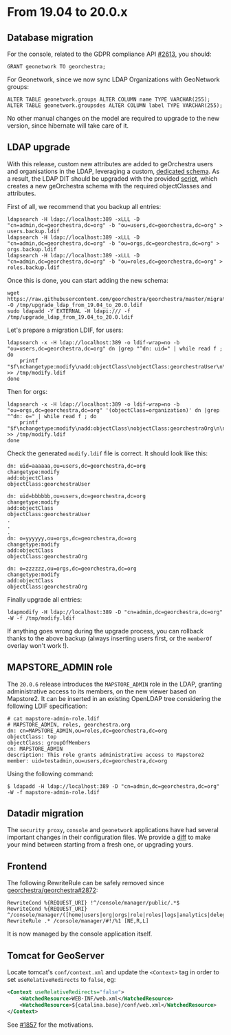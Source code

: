 # From 19.04 to 20.0.x

## Database migration

For the console, related to the GDPR compliance API [#2613](https://github.com/georchestra/georchestra/pull/2613), you should:
```
GRANT geonetwork TO georchestra;
```

For Geonetwork, since we now sync LDAP Organizations with GeoNetwork groups:
```
ALTER TABLE geonetwork.groups ALTER COLUMN name TYPE VARCHAR(255);
ALTER TABLE geonetwork.groupsdes ALTER COLUMN label TYPE VARCHAR(255);
```

No other manual changes on the model are required to upgrade to the new version, since hibernate will take care of it.

## LDAP upgrade

With this release, custom new attributes are added to geOrchestra users and organisations in the LDAP, leveraging a custom, [dedicated schema](https://github.com/georchestra/georchestra/blob/master/ldap/docker-root/georchestraSchema.ldif).
As a result, the LDAP DIT should be upgraded with the provided [script](upgrade_ldap_from_19.04_to_20.0.ldif), which creates a new geOrchestra schema with the required objectClasses and attributes.

First of all, we recommend that you backup all entries:
```
ldapsearch -H ldap://localhost:389 -xLLL -D "cn=admin,dc=georchestra,dc=org" -b "ou=users,dc=georchestra,dc=org" > users.backup.ldif
ldapsearch -H ldap://localhost:389 -xLLL -D "cn=admin,dc=georchestra,dc=org" -b "ou=orgs,dc=georchestra,dc=org" > orgs.backup.ldif
ldapsearch -H ldap://localhost:389 -xLLL -D "cn=admin,dc=georchestra,dc=org" -b "ou=roles,dc=georchestra,dc=org" > roles.backup.ldif
```

Once this is done, you can start adding the new schema:
```
wget https://raw.githubusercontent.com/georchestra/georchestra/master/migrations/20.0.x/upgrade_ldap_from_19.04_to_20.0.ldif -O /tmp/upgrade_ldap_from_19.04_to_20.0.ldif
sudo ldapadd -Y EXTERNAL -H ldapi:/// -f /tmp/upgrade_ldap_from_19.04_to_20.0.ldif
```

Let's prepare a migration LDIF, for users:
```
ldapsearch -x -H ldap://localhost:389 -o ldif-wrap=no -b "ou=users,dc=georchestra,dc=org" dn |grep "^dn: uid=" | while read f ; do
    printf "$f\nchangetype:modify\nadd:objectClass\nobjectClass:georchestraUser\n\n" >> /tmp/modify.ldif
done
```
Then for orgs:
```
ldapsearch -x -H ldap://localhost:389 -o ldif-wrap=no -b "ou=orgs,dc=georchestra,dc=org" '(objectClass=organization)' dn |grep "^dn: o=" | while read f ; do
    printf "$f\nchangetype:modify\nadd:objectClass\nobjectClass:georchestraOrg\n\n" >> /tmp/modify.ldif
done
```
Check the generated `modify.ldif` file is correct. It should look like this:
```
dn: uid=aaaaaa,ou=users,dc=georchestra,dc=org
changetype:modify
add:objectClass
objectClass:georchestraUser

dn: uid=bbbbbb,ou=users,dc=georchestra,dc=org
changetype:modify
add:objectClass
objectClass:georchestraUser
.
.
.
dn: o=yyyyyy,ou=orgs,dc=georchestra,dc=org
changetype:modify
add:objectClass
objectClass:georchestraOrg

dn: o=zzzzzz,ou=orgs,dc=georchestra,dc=org
changetype:modify
add:objectClass
objectClass:georchestraOrg
```

Finally upgrade all entries:
```
ldapmodify -H ldap://localhost:389 -D "cn=admin,dc=georchestra,dc=org" -W -f /tmp/modify.ldif
```

If anything goes wrong during the upgrade process, you can rollback thanks to the above backup (always inserting users first, or the `memberOf` overlay won't work !).

## MAPSTORE_ADMIN role

The `20.0.6` release introduces the `MAPSTORE_ADMIN` role in the LDAP, granting administrative access to its members, on the new viewer based on Mapstore2. It can be inserted in
an existing OpenLDAP tree considering the following LDIF specification:

```
# cat mapstore-admin-role.ldif
# MAPSTORE_ADMIN, roles, georchestra.org
dn: cn=MAPSTORE_ADMIN,ou=roles,dc=georchestra,dc=org
objectClass: top
objectClass: groupOfMembers
cn: MAPSTORE_ADMIN
description: This role grants administrative access to Mapstore2
member: uid=testadmin,ou=users,dc=georchestra,dc=org
```

Using the following command:

```
$ ldapadd -H ldap://localhost:389 -D "cn=admin,dc=georchestra,dc=org" -W -f mapstore-admin-role.ldif
```

## Datadir migration

The `security proxy`, `console` and `geonetwork` applications have had several important changes in their configuration files. We provide a [diff](https://gist.github.com/fvanderbiest/e3afb00cd47a406cddaa2991d7171d01) to make your mind between starting from a fresh one, or upgrading yours.

## Frontend

The following RewriteRule can be safely removed since [georchestra/georchestra#2872](https://github.com/georchestra/georchestra/pull/2872):
```
RewriteCond %{REQUEST_URI} !^/console/manager/public/.*$
RewriteCond %{REQUEST_URI} ^/console/manager/([home|users|org|orgs|role|roles|logs|analytics|delegations].*)$
RewriteRule .* /console/manager/#!/%1 [NE,R,L]
```
It is now managed by the console application itself.

## Tomcat for GeoServer

Locate tomcat's `conf/context.xml` and update the `<Context>` tag in order to set `useRelativeRedirects` to `false`, eg:
```xml
<Context useRelativeRedirects="false">
    <WatchedResource>WEB-INF/web.xml</WatchedResource>
    <WatchedResource>${catalina.base}/conf/web.xml</WatchedResource>
</Context>
```
See [#1857](https://github.com/georchestra/georchestra/pull/1847) for the motivations.

